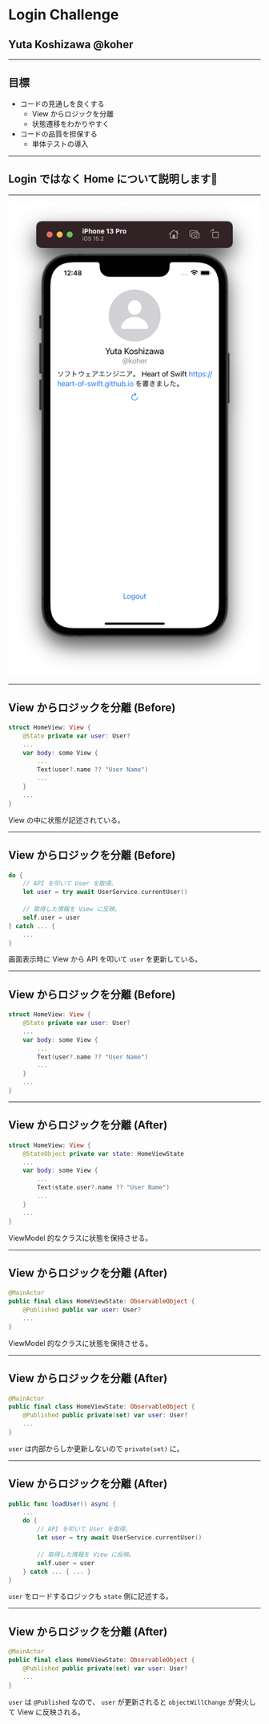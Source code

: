 # Login Challenge

## Yuta Koshizawa **@koher**

---

## 目標

- コードの見通しを良くする
    - View からロジックを分離
    - 状態遷移をわかりやすく
- コードの品質を担保する
    - 単体テストの導入

---

## Login ではなく Home について説明します🙏

---

![inline](img/home-view.png)

---

## View からロジックを分離 (Before)

```swift
struct HomeView: View {
    @State private var user: User?
    ...
    var body: some View {
        ...
        Text(user?.name ?? "User Name")
        ...
    }
    ...
}
```

View の中に状態が記述されている。

---

## View からロジックを分離 (Before)

```swift
do {
    // API を叩いて User を取得。
    let user = try await UserService.currentUser()

    // 取得した情報を View に反映。
    self.user = user
} catch ... {
    ...
}
```

画面表示時に View から API を叩いて `user` を更新している。

---

## View からロジックを分離 (Before)

```swift
struct HomeView: View {
    @State private var user: User?
    ...
    var body: some View {
        ...
        Text(user?.name ?? "User Name")
        ...
    }
    ...
}
```

---

## View からロジックを分離 (After)

```swift
struct HomeView: View {
    @StateObject private var state: HomeViewState
    ...
    var body: some View {
        ...
        Text(state.user?.name ?? "User Name")
        ...
    }
    ...
}
```

ViewModel 的なクラスに状態を保持させる。

---

## View からロジックを分離 (After)

```swift
@MainActor
public final class HomeViewState: ObservableObject {
    @Published public var user: User?
    ...
}
```

ViewModel 的なクラスに状態を保持させる。

---

## View からロジックを分離 (After)

```swift
@MainActor
public final class HomeViewState: ObservableObject {
    @Published public private(set) var user: User?
    ...
}
```

`user` は内部からしか更新しないので `private(set)` に。

---

## View からロジックを分離 (After)

```swift
public func loadUser() async {
    ...
    do {
        // API を叩いて User を取得。
        let user = try await UserService.currentUser()

        // 取得した情報を View に反映。
        self.user = user
    } catch ... { ... }
}
```

`user` をロードするロジックも `state` 側に記述する。

---

## View からロジックを分離 (After)

```swift
@MainActor
public final class HomeViewState: ObservableObject {
    @Published public private(set) var user: User?
    ...
}
```

`user` は `@Published` なので、 `user` が更新されると `objectWillChange` が発火して View に反映される。

